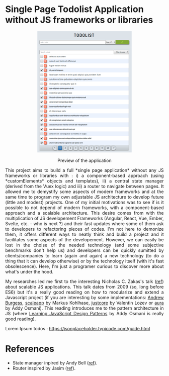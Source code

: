 # Single Page Todolist Application without JS frameworks or libraries

<p align="center">
    <img src="images/readme/todolist_app.png" width="300">
    <p align="center"> Preview of the application </p>
</p>

<p align="justify">
This project aims to build a full *single page application* without any JS frameworks or libraries with : i) a component-based approach (using *customElements* objects and templates), ii) a central state manager (derived from the Vuex logic) and iii) a router to navigate between pages. 
It allowed me to demystify some aspects of modern frameworks and at the same time to program my own adjustable JS architecture to develop future (little and modest) projects.
One of my initial motivations was to see if is it possible to not depend of modern frameworks, with a component-based approach and a scalable architecture. This desire comes from with the multiplication of JS developement Frameworks (Angular, React, Vue, Ember, Svelte, etc. - who is next ?) and their fast updates where some of them ask to developers to refactoring pieces of codes. I'm not here to demonize them, it offers different ways to neatly think and build a project and it facilitates some aspects of the developement. However, we can easily be lost in the choise of the needed technology (and some subjective benchmarks don't help us) and developers can be quickly sumitted by clients/companies to learn (again and again) a new technology (to do a thing that it can develop otherwise) or by the technology itself (with it's fast obsolescence).
Here, I'm just a programer curious to discover more about what's under the hood.
</p>

<p align="justify">
My researches led me first to the interesting Nicholas C. Zakas's talk (<a href="https://fr.slideshare.net/nzakas/scalable-javascript-application-architecture">ref</a>) about scalable JS applications. This talk dates from 2009 (so, long before ES6) but it's a really good reading on how to modularize and extend a Javascript project (if you are interesting by some implementations: <a href="https://code.tutsplus.com/tutorials/writing-modular-javascript--net-14746">Andrew Burgess</a>, <a href="http://scaleapp.org/">scaleapp</a> by Markus Kohlhase, <a href="https://github.com/valentin-lozev/justcore">justcore</a> by Valentin Lozev or <a href="https://github.com/aurajs/aura">aura</a> by Addy Osmani). This reading introduces me to the pattern architecture in JS (where <a href="https://addyosmani.com/resources/essentialjsdesignpatterns/book/">Learning JavaScript Design Patterns</a> by Addy Osmani is really good reading).
</p>



Lorem Ipsum todos : https://jsonplaceholder.typicode.com/guide.html

# References

* State manager inpired by Andy Bell ([ref](https://css-tricks.com/build-a-state-management-system-with-vanilla-javascript/)).
* Router inspired by Jasim ([ref](https://medium.com/@jasim/declarative-router-with-web-components-43ddcebc9dbc)).